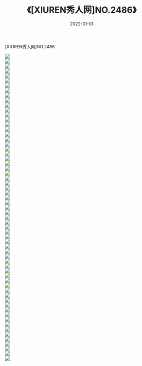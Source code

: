 ﻿---
layout: post
title:  《[XIUREN秀人网]NO.2486》
date:   2022-01-01
img: http://pic.660000.xyz/1:/秀人网/秀人网第03部分/[XIUREN秀人网]NO.2486/000.jpg
categories: [美女, 清纯, 唯美]
---

[XIUREN秀人网]NO.2486

 ![](http://pic.660000.xyz/1:/秀人网/秀人网第03部分/[XIUREN秀人网]NO.2486/001.jpg) <br>![](http://pic.660000.xyz/1:/秀人网/秀人网第03部分/[XIUREN秀人网]NO.2486/002.jpg) <br>![](http://pic.660000.xyz/1:/秀人网/秀人网第03部分/[XIUREN秀人网]NO.2486/003.jpg) <br>![](http://pic.660000.xyz/1:/秀人网/秀人网第03部分/[XIUREN秀人网]NO.2486/004.jpg) <br>![](http://pic.660000.xyz/1:/秀人网/秀人网第03部分/[XIUREN秀人网]NO.2486/005.jpg) <br>![](http://pic.660000.xyz/1:/秀人网/秀人网第03部分/[XIUREN秀人网]NO.2486/006.jpg) <br>![](http://pic.660000.xyz/1:/秀人网/秀人网第03部分/[XIUREN秀人网]NO.2486/007.jpg) <br>![](http://pic.660000.xyz/1:/秀人网/秀人网第03部分/[XIUREN秀人网]NO.2486/008.jpg) <br>![](http://pic.660000.xyz/1:/秀人网/秀人网第03部分/[XIUREN秀人网]NO.2486/009.jpg) <br>![](http://pic.660000.xyz/1:/秀人网/秀人网第03部分/[XIUREN秀人网]NO.2486/010.jpg) <br>![](http://pic.660000.xyz/1:/秀人网/秀人网第03部分/[XIUREN秀人网]NO.2486/011.jpg) <br>![](http://pic.660000.xyz/1:/秀人网/秀人网第03部分/[XIUREN秀人网]NO.2486/012.jpg) <br>![](http://pic.660000.xyz/1:/秀人网/秀人网第03部分/[XIUREN秀人网]NO.2486/013.jpg) <br>![](http://pic.660000.xyz/1:/秀人网/秀人网第03部分/[XIUREN秀人网]NO.2486/014.jpg) <br>![](http://pic.660000.xyz/1:/秀人网/秀人网第03部分/[XIUREN秀人网]NO.2486/015.jpg) <br>![](http://pic.660000.xyz/1:/秀人网/秀人网第03部分/[XIUREN秀人网]NO.2486/016.jpg) <br>![](http://pic.660000.xyz/1:/秀人网/秀人网第03部分/[XIUREN秀人网]NO.2486/017.jpg) <br>![](http://pic.660000.xyz/1:/秀人网/秀人网第03部分/[XIUREN秀人网]NO.2486/018.jpg) <br>![](http://pic.660000.xyz/1:/秀人网/秀人网第03部分/[XIUREN秀人网]NO.2486/019.jpg) <br>![](http://pic.660000.xyz/1:/秀人网/秀人网第03部分/[XIUREN秀人网]NO.2486/020.jpg) <br>![](http://pic.660000.xyz/1:/秀人网/秀人网第03部分/[XIUREN秀人网]NO.2486/021.jpg) <br>![](http://pic.660000.xyz/1:/秀人网/秀人网第03部分/[XIUREN秀人网]NO.2486/022.jpg) <br>![](http://pic.660000.xyz/1:/秀人网/秀人网第03部分/[XIUREN秀人网]NO.2486/023.jpg) <br>![](http://pic.660000.xyz/1:/秀人网/秀人网第03部分/[XIUREN秀人网]NO.2486/024.jpg) <br>![](http://pic.660000.xyz/1:/秀人网/秀人网第03部分/[XIUREN秀人网]NO.2486/025.jpg) <br>![](http://pic.660000.xyz/1:/秀人网/秀人网第03部分/[XIUREN秀人网]NO.2486/026.jpg) <br>![](http://pic.660000.xyz/1:/秀人网/秀人网第03部分/[XIUREN秀人网]NO.2486/027.jpg) <br>![](http://pic.660000.xyz/1:/秀人网/秀人网第03部分/[XIUREN秀人网]NO.2486/028.jpg) <br>![](http://pic.660000.xyz/1:/秀人网/秀人网第03部分/[XIUREN秀人网]NO.2486/029.jpg) <br>![](http://pic.660000.xyz/1:/秀人网/秀人网第03部分/[XIUREN秀人网]NO.2486/030.jpg) <br>![](http://pic.660000.xyz/1:/秀人网/秀人网第03部分/[XIUREN秀人网]NO.2486/031.jpg) <br>![](http://pic.660000.xyz/1:/秀人网/秀人网第03部分/[XIUREN秀人网]NO.2486/032.jpg) <br>![](http://pic.660000.xyz/1:/秀人网/秀人网第03部分/[XIUREN秀人网]NO.2486/033.jpg) <br>![](http://pic.660000.xyz/1:/秀人网/秀人网第03部分/[XIUREN秀人网]NO.2486/034.jpg) <br>![](http://pic.660000.xyz/1:/秀人网/秀人网第03部分/[XIUREN秀人网]NO.2486/035.jpg) <br>![](http://pic.660000.xyz/1:/秀人网/秀人网第03部分/[XIUREN秀人网]NO.2486/036.jpg) <br>![](http://pic.660000.xyz/1:/秀人网/秀人网第03部分/[XIUREN秀人网]NO.2486/037.jpg) <br>![](http://pic.660000.xyz/1:/秀人网/秀人网第03部分/[XIUREN秀人网]NO.2486/038.jpg) <br>![](http://pic.660000.xyz/1:/秀人网/秀人网第03部分/[XIUREN秀人网]NO.2486/039.jpg) <br>![](http://pic.660000.xyz/1:/秀人网/秀人网第03部分/[XIUREN秀人网]NO.2486/040.jpg) <br>![](http://pic.660000.xyz/1:/秀人网/秀人网第03部分/[XIUREN秀人网]NO.2486/041.jpg) <br>![](http://pic.660000.xyz/1:/秀人网/秀人网第03部分/[XIUREN秀人网]NO.2486/042.jpg) <br>![](http://pic.660000.xyz/1:/秀人网/秀人网第03部分/[XIUREN秀人网]NO.2486/043.jpg) <br>![](http://pic.660000.xyz/1:/秀人网/秀人网第03部分/[XIUREN秀人网]NO.2486/044.jpg) <br>![](http://pic.660000.xyz/1:/秀人网/秀人网第03部分/[XIUREN秀人网]NO.2486/045.jpg) <br>![](http://pic.660000.xyz/1:/秀人网/秀人网第03部分/[XIUREN秀人网]NO.2486/046.jpg) <br>![](http://pic.660000.xyz/1:/秀人网/秀人网第03部分/[XIUREN秀人网]NO.2486/047.jpg) <br>![](http://pic.660000.xyz/1:/秀人网/秀人网第03部分/[XIUREN秀人网]NO.2486/048.jpg) <br>![](http://pic.660000.xyz/1:/秀人网/秀人网第03部分/[XIUREN秀人网]NO.2486/049.jpg) <br>![](http://pic.660000.xyz/1:/秀人网/秀人网第03部分/[XIUREN秀人网]NO.2486/050.jpg) <br>![](http://pic.660000.xyz/1:/秀人网/秀人网第03部分/[XIUREN秀人网]NO.2486/051.jpg) <br>![](http://pic.660000.xyz/1:/秀人网/秀人网第03部分/[XIUREN秀人网]NO.2486/052.jpg) <br>![](http://pic.660000.xyz/1:/秀人网/秀人网第03部分/[XIUREN秀人网]NO.2486/053.jpg) <br>![](http://pic.660000.xyz/1:/秀人网/秀人网第03部分/[XIUREN秀人网]NO.2486/054.jpg) <br>![](http://pic.660000.xyz/1:/秀人网/秀人网第03部分/[XIUREN秀人网]NO.2486/055.jpg) <br>![](http://pic.660000.xyz/1:/秀人网/秀人网第03部分/[XIUREN秀人网]NO.2486/056.jpg) <br>![](http://pic.660000.xyz/1:/秀人网/秀人网第03部分/[XIUREN秀人网]NO.2486/057.jpg) <br>![](http://pic.660000.xyz/1:/秀人网/秀人网第03部分/[XIUREN秀人网]NO.2486/058.jpg) <br>![](http://pic.660000.xyz/1:/秀人网/秀人网第03部分/[XIUREN秀人网]NO.2486/059.jpg) <br>![](http://pic.660000.xyz/1:/秀人网/秀人网第03部分/[XIUREN秀人网]NO.2486/060.jpg) <br>![](http://pic.660000.xyz/1:/秀人网/秀人网第03部分/[XIUREN秀人网]NO.2486/061.jpg) <br>![](http://pic.660000.xyz/1:/秀人网/秀人网第03部分/[XIUREN秀人网]NO.2486/062.jpg) <br>![](http://pic.660000.xyz/1:/秀人网/秀人网第03部分/[XIUREN秀人网]NO.2486/063.jpg) <br>